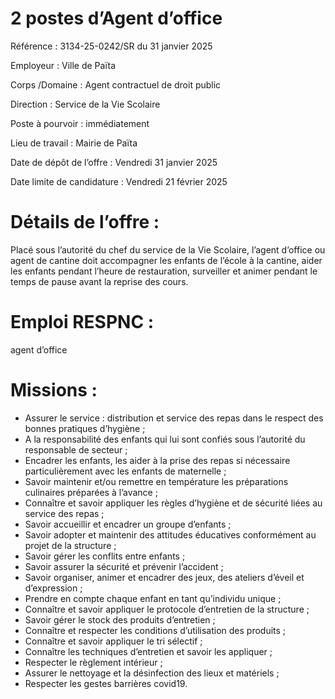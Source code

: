 # 2 postes d’Agent d’office

Référence : 3134-25-0242/SR du 31 janvier 2025

Employeur : Ville de Païta

Corps /Domaine : Agent contractuel de droit public

Direction : Service de la Vie Scolaire

Poste à pourvoir : immédiatement

Lieu de travail : Mairie de Païta

Date de dépôt de l’offre : Vendredi 31 janvier 2025

Date limite de candidature : Vendredi 21 février 2025

# Détails de l’offre :

Placé sous l’autorité du chef du service de la Vie Scolaire, l’agent d’office ou agent de cantine doit accompagner les enfants de l’école à la cantine, aider les enfants pendant l’heure de restauration, surveiller et animer pendant le temps de pause avant la reprise des cours.

# Emploi RESPNC :

agent d’office

# Missions :

- Assurer le service : distribution et service des repas dans le respect des bonnes pratiques d’hygiène ;
- A la responsabilité des enfants qui lui sont confiés sous l’autorité du responsable de secteur ;
- Encadrer les enfants, les aider à la prise des repas si nécessaire particulièrement avec les enfants de maternelle ;
- Savoir maintenir et/ou remettre en température les préparations culinaires préparées à l’avance ;
- Connaître et savoir appliquer les règles d’hygiène et de sécurité liées au service des repas ;
- Savoir accueillir et encadrer un groupe d’enfants ;
- Savoir adopter et maintenir des attitudes éducatives conformément au projet de la structure ;
- Savoir gérer les conflits entre enfants ;
- Savoir assurer la sécurité et prévenir l’accident ;
- Savoir organiser, animer et encadrer des jeux, des ateliers d’éveil et d’expression ;
- Prendre en compte chaque enfant en tant qu’individu unique ;
- Connaître et savoir appliquer le protocole d’entretien de la structure ;
- Savoir gérer le stock des produits d’entretien ;
- Connaître et respecter les conditions d’utilisation des produits ;
- Connaître et savoir appliquer le tri sélectif ;
- Connaître les techniques d’entretien et savoir les appliquer ;
- Respecter le règlement intérieur ;
- Assurer le nettoyage et la désinfection des lieux et matériels ;
- Respecter les gestes barrières covid19.